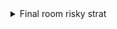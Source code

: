 <details> 
<summary> Final room risky strat </summary>
starting the ultra early can give you enough speed to skip the dash refill and do a bhop off the crumble block

![gif](https://github.com/kaizobuzz/gal-lery-collab-strat-doc/blob/main/levels/stardust_ruins/images/final.webp)
</details>